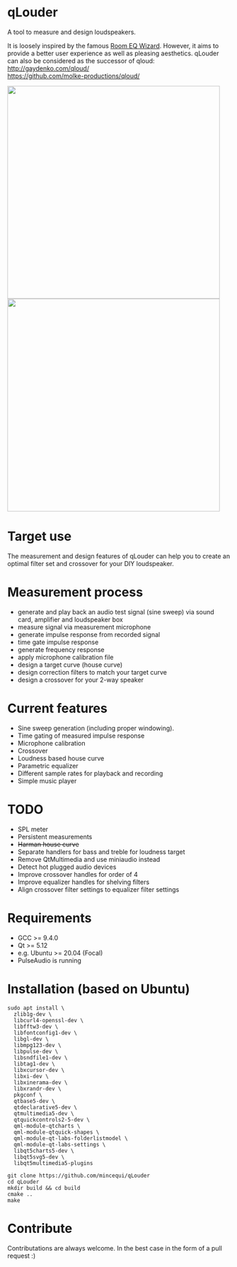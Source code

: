 # qLouder
A tool to measure and design loudspeakers.

It is loosely inspired by the famous [Room EQ Wizard](https://www.roomeqwizard.com).
However, it aims to provide a better user experience as well as pleasing aesthetics.
qLouder can also be considered as the successor of qloud:  
http://gaydenko.com/qloud/  
https://github.com/molke-productions/qloud/

<img src="https://user-images.githubusercontent.com/1805183/160924496-d879493e-a46a-47d0-a49e-e64d4e891b1a.png" width="480">

<img src="https://user-images.githubusercontent.com/1805183/192761720-a34e9364-b5f3-4c61-bf78-8d4831ef311f.png" width="480">

# Target use
The measurement and design features of qLouder can help you to create an 
optimal filter set and crossover for your DIY loudspeaker.

# Measurement process
* generate and play back an audio test signal (sine sweep) via sound card, amplifier and loudspeaker box
* measure signal via measurement microphone
* generate impulse response from recorded signal
* time gate impulse response
* generate frequency response
* apply microphone calibration file
* design a target curve (house curve)
* design correction filters to match your target curve
* design a crossover for your 2-way speaker

# Current features
* Sine sweep generation (including proper windowing).
* Time gating of measured impulse response
* Microphone calibration
* Crossover
* Loudness based house curve
* Parametric equalizer
* Different sample rates for playback and recording
* Simple music player

# TODO
* SPL meter
* Persistent measurements
* ~~Harman house curve~~
* Separate handlers for bass and treble for loudness target
* Remove QtMultimedia and use miniaudio instead
* Detect hot plugged audio devices
* Improve crossover handles for order of 4
* Improve equalizer handles for shelving filters
* Align crossover filter settings to equalizer filter settings

# Requirements
* GCC >= 9.4.0
* Qt >= 5.12
* e.g. Ubuntu >= 20.04 (Focal)
* PulseAudio is running

# Installation (based on Ubuntu)
```
sudo apt install \
  zlib1g-dev \
  libcurl4-openssl-dev \
  libfftw3-dev \
  libfontconfig1-dev \
  libgl-dev \
  libmpg123-dev \
  libpulse-dev \
  libsndfile1-dev \
  libtag1-dev \
  libxcursor-dev \
  libxi-dev \
  libxinerama-dev \
  libxrandr-dev \
  pkgconf \
  qtbase5-dev \
  qtdeclarative5-dev \
  qtmultimedia5-dev \
  qtquickcontrols2-5-dev \
  qml-module-qtcharts \
  qml-module-qtquick-shapes \
  qml-module-qt-labs-folderlistmodel \
  qml-module-qt-labs-settings \
  libqt5charts5-dev \
  libqt5svg5-dev \
  libqt5multimedia5-plugins

git clone https://github.com/mincequi/qLouder
cd qLouder
mkdir build && cd build
cmake ..
make
```

# Contribute
Contributations are always welcome. In the best case in the form of a pull request :)
